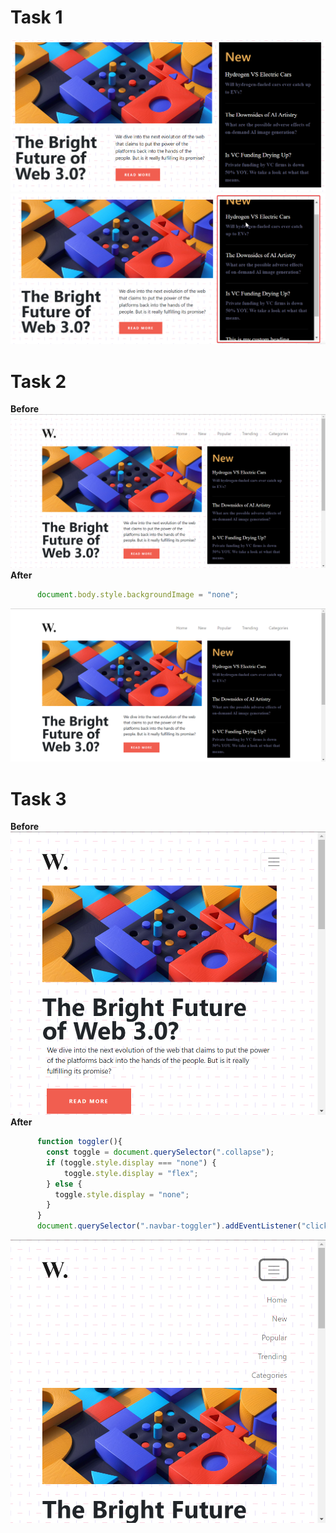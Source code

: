 # Task 1
![](./ass8.1-before.png)
![](./ass8.1-after.png)
# Task 2
**Before**
![Alter text](./ass8.2-before.png)<br>
**After**
```Javascript
      document.body.style.backgroundImage = "none";

```
![](./ass8.2-after.png)

# Task 3
**Before**
![](./ass8.3-before.png)
**After**
```Javascript
      function toggler(){
        const toggle = document.querySelector(".collapse");
        if (toggle.style.display === "none") {
            toggle.style.display = "flex";
        } else {
          toggle.style.display = "none";
        }
      }
      document.querySelector(".navbar-toggler").addEventListener("click",toggler);

```
![](./ass8.3-after.png)
